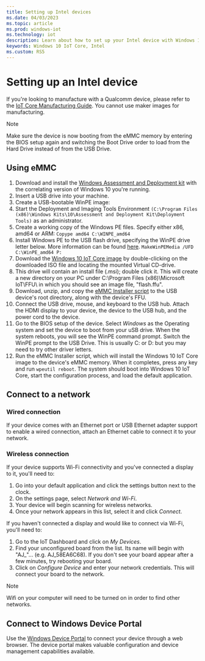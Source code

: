 ```yaml
---
title: Setting up Intel devices
ms.date: 04/03/2023
ms.topic: article
ms.prod: windows-iot
ms.technology: iot
description: Learn about how to set up your Intel device with Windows 10 IoT Core. Use eMMC, connect to a network, and connect to Windows Device Portal.
keywords: Windows 10 IoT Core, Intel
ms.custom: RS5
---
```


# Setting up an Intel device

If you're looking to manufacture with a Qualcomm device, please refer to the [IoT Core Manufacturing Guide](/windows-hardware/manufacture/iot/iot-core-manufacturing-guide). You cannot use maker images for manufacturing.

> [!NOTE]
> Make sure the device is now booting from the eMMC memory by entering the BIOS setup again and switching the Boot Drive order to load from the Hard Drive instead of from the USB Drive.

## Using eMMC

1. Download and install the [Windows Assessment and Deployment kit](/windows-hardware/get-started/adk-install) with the correlating version of Windows 10 you're running.
2. Insert a USB drive into your machine.
3. Create a USB-bootable WinPE image:
4. Start the Deployment and Imaging Tools Environment `(C:\Program Files (x86)\Windows Kits\10\Assessment and Deployment Kit\Deployment Tools)` as an administrator.
5. Create a working copy of the Windows PE files. Specify either x86, amd64 or ARM: `Copype amd64 C:\WINPE_amd64`
6. Install Windows PE to the USB flash drive, specifying the WinPE drive letter below. More information can be found [here](/windows-hardware/manufacture/desktop/winpe-create-usb-bootable-drive). `MakeWinPEMedia /UFD C:\WinPE_amd64 P:`
7. Download the [Windows 10 IoT Core image](https://www.microsoft.com/software-download/windows10iotcore) by double-clicking on the downloaded ISO file and locating the mounted Virtual CD-drive.
8. This drive will contain an install file (.msi); double click it. This will create a new directory on your PC under C:\Program Files (x86)\Microsoft IoT\FFU\ in which you should see an image file, "flash.ffu".
9. Download, unzip, and copy the [eMMC Installer script](https://github.com/ms-iot/content/blob/develop/Resources/eMMCInstaller.zip) to the USB device's root directory, along with the device's FFU.
10. Connect the USB drive, mouse, and keyboard to the USB hub. Attach the HDMI display to your device, the device to the USB hub, and the power cord to the device.
11. Go to the BIOS setup of the device. Select *Windows* as the Operating system and set the device to boot from your uSB drive. When the system reboots, you will see the WinPE command prompt. Switch the WinPE prompt to the USB Drive. This is usually C: or D: but you may need to try other driver letters.
12. Run the eMMC Installer script, which will install the Windows 10 IoT Core image to the device's eMMC memory. When it completes, press any key and run `wpeutil reboot`. The system should boot into Windows 10 IoT Core, start the configuration process, and load the default application.

## Connect to a network

### Wired connection

If your device comes with an Ethernet port or USB Ethernet adapter support to enable a wired connection, attach an Ethernet cable to connect it to your network.

### Wireless connection

If your device supports Wi-Fi connectivity and you've connected a display to it, you'll need to:

1. Go into your default application and click the settings button next to the clock.
2. On the settings page, select *Network and Wi-Fi*.
3. Your device will begin scanning for wireless networks.
4. Once your network appears in this list, select it and click *Connect*.

If you haven't connected a display and would like to connect via Wi-Fi, you'll need to:

1. Go to the IoT Dashboard and click on *My Devices*.
2. Find your unconfigured board from the list. Its name will begin with "AJ_"... (e.g. AJ_58EA6C68). If you don't see your board appear after a few minutes, try rebooting your board.
3. Click on *Configure Device* and enter your network credentials. This will connect your board to the network.

> [!NOTE]
> Wifi on your computer will need to be turned on in order to find other networks.

## Connect to Windows Device Portal

Use the [Windows Device Portal](../manage-your-device/DevicePortal.md) to connect your device through a web browser. The device portal makes valuable configuration and device management capabilities available.

